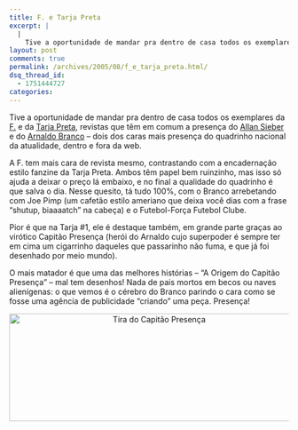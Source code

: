 ```yaml
---
title: F. e Tarja Preta
excerpt: |
  |
    Tive a oportunidade de mandar pra dentro de casa todos os exemplares da F. e da Tarja Preta, revistas que têm em comum a presença do Allan Sieber e do Arnaldo Branco - dois dos caras mais presença do quadrinho...
layout: post
comments: true
permalink: /archives/2005/08/f_e_tarja_preta.html/
dsq_thread_id:
  - 1751444727
categories:
---
```

Tive a oportunidade de mandar pra dentro de casa todos os exemplares da [F.][1] e da [Tarja Preta][2], revistas que têm em comum a presença do [Allan Sieber][3] e do [Arnaldo Branco][4] &#8211; dois dos caras mais presença do quadrinho nacional da atualidade, dentro e fora da web.

A F. tem mais cara de revista mesmo, contrastando com a encadernação estilo fanzine da Tarja Preta. Ambos têm papel bem ruinzinho, mas isso só ajuda a deixar o preço lá embaixo, e no final a qualidade do quadrinho é que salva o dia. Nesse quesito, tá tudo 100%, com o Branco arrebetando com Joe Pimp (um cafetão estilo ameriano que deixa você dias com a frase &#8220;shutup, biaaaatch&#8221; na cabeça) e o Futebol-Força Futebol Clube.

Pior é que na Tarja #1, ele é destaque também, em grande parte graças ao virótico Capitão Presença (herói do Arnaldo cujo superpoder é sempre ter em cima um cigarrinho daqueles que passarinho não fuma, e que já foi desenhado por meio mundo).

O mais matador é que uma das melhores histórias &#8211; &#8220;A Origem do Capitão Presença&#8221; &#8211; mal tem desenhos! Nada de pais mortos em becos ou naves alienígenas: o que vemos é o cérebro do Branco parindo o cara como se fosse uma agência de publicidade &#8220;criando&#8221; uma peça. Presença!

<center>
  <img title="Tira do Capitão Presença" src="//chester.me/archives/img/presenca.png" width="525" height="194" />
</center>

 [1]: http://www.fhumor.com.br/index.html
 [2]: http://www.cucaracha.com.br/tarjapreta/
 [3]: http://www.tonto.com.br/tiras/allan.htm
 [4]: http://www.tonto.com.br/tiras/arnaldo.htm
